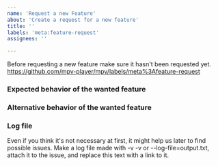 ```yaml
---
name: 'Request a new Feature'
about: 'Create a request for a new feature'
title: ''
labels: 'meta:feature-request'
assignees: ''

---
```


Before requesting a new feature make sure it hasn't been requested yet.
https://github.com/mpv-player/mpv/labels/meta%3Afeature-request

### Expected behavior of the wanted feature

### Alternative behavior of the wanted feature

### Log file

Even if you think it's not necessary at first, it might help us later to find
possible issues. Make a log file made with -v -v or --log-file=output.txt,
attach it to the issue, and replace this text with a link to it.
